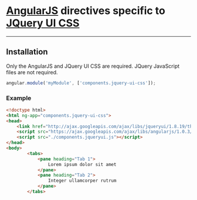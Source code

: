 # [AngularJS](http://angularjs.org/) directives specific to [JQuery UI CSS](http://jqueryui.com/)

***

## Installation

Only the AngularJS and JQuery UI CSS are required.
JQuery JavaScript files are not required.

```javascript
angular.module('myModule', ['components.jquery-ui-css']);
```

### Example


```html
<!doctype html>
<html ng-app="components.jquery-ui-css">
<head>
	<link href="http://ajax.googleapis.com/ajax/libs/jqueryui/1.8.19/themes/eggplant/jquery-ui.css" type="text/css" rel="stylesheet" />	
	<script src="https://ajax.googleapis.com/ajax/libs/angularjs/1.0.3/angular.min.js"></script>
	<script src="./components.jqueryui.js"></script>
</head>
<body>
		<tabs>
			<pane heading="Tab 1">
				Lorem ipsum dolor sit amet
			</pane>
			<pane heading="Tab 2">
				Integer ullamcorper rutrum
			</pane>
		</tabs>
```

